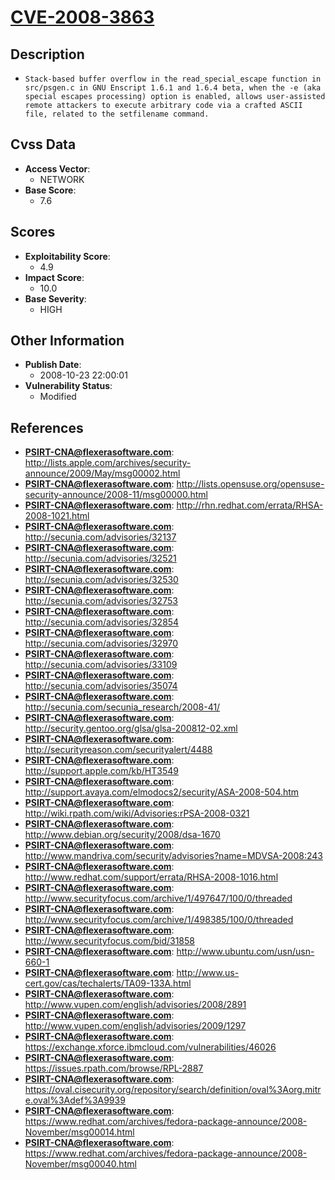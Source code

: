 
# [CVE-2008-3863](http://lists.apple.com/archives/security-announce/2009/May/msg00002.html)

## Description

- `Stack-based buffer overflow in the read_special_escape function in src/psgen.c in GNU Enscript 1.6.1 and 1.6.4 beta, when the -e (aka special escapes processing) option is enabled, allows user-assisted remote attackers to execute arbitrary code via a crafted ASCII file, related to the setfilename command.`

## Cvss Data

- **Access Vector**:
  - NETWORK
- **Base Score**:
  - 7.6

## Scores

- **Exploitability Score**:
  - 4.9
- **Impact Score**:
  - 10.0
- **Base Severity**:
  - HIGH

## Other Information

- **Publish Date**:
  - 2008-10-23 22:00:01
- **Vulnerability Status**:
  - Modified

## References

- **PSIRT-CNA@flexerasoftware.com**: http://lists.apple.com/archives/security-announce/2009/May/msg00002.html
- **PSIRT-CNA@flexerasoftware.com**: http://lists.opensuse.org/opensuse-security-announce/2008-11/msg00000.html
- **PSIRT-CNA@flexerasoftware.com**: http://rhn.redhat.com/errata/RHSA-2008-1021.html
- **PSIRT-CNA@flexerasoftware.com**: http://secunia.com/advisories/32137
- **PSIRT-CNA@flexerasoftware.com**: http://secunia.com/advisories/32521
- **PSIRT-CNA@flexerasoftware.com**: http://secunia.com/advisories/32530
- **PSIRT-CNA@flexerasoftware.com**: http://secunia.com/advisories/32753
- **PSIRT-CNA@flexerasoftware.com**: http://secunia.com/advisories/32854
- **PSIRT-CNA@flexerasoftware.com**: http://secunia.com/advisories/32970
- **PSIRT-CNA@flexerasoftware.com**: http://secunia.com/advisories/33109
- **PSIRT-CNA@flexerasoftware.com**: http://secunia.com/advisories/35074
- **PSIRT-CNA@flexerasoftware.com**: http://secunia.com/secunia_research/2008-41/
- **PSIRT-CNA@flexerasoftware.com**: http://security.gentoo.org/glsa/glsa-200812-02.xml
- **PSIRT-CNA@flexerasoftware.com**: http://securityreason.com/securityalert/4488
- **PSIRT-CNA@flexerasoftware.com**: http://support.apple.com/kb/HT3549
- **PSIRT-CNA@flexerasoftware.com**: http://support.avaya.com/elmodocs2/security/ASA-2008-504.htm
- **PSIRT-CNA@flexerasoftware.com**: http://wiki.rpath.com/wiki/Advisories:rPSA-2008-0321
- **PSIRT-CNA@flexerasoftware.com**: http://www.debian.org/security/2008/dsa-1670
- **PSIRT-CNA@flexerasoftware.com**: http://www.mandriva.com/security/advisories?name=MDVSA-2008:243
- **PSIRT-CNA@flexerasoftware.com**: http://www.redhat.com/support/errata/RHSA-2008-1016.html
- **PSIRT-CNA@flexerasoftware.com**: http://www.securityfocus.com/archive/1/497647/100/0/threaded
- **PSIRT-CNA@flexerasoftware.com**: http://www.securityfocus.com/archive/1/498385/100/0/threaded
- **PSIRT-CNA@flexerasoftware.com**: http://www.securityfocus.com/bid/31858
- **PSIRT-CNA@flexerasoftware.com**: http://www.ubuntu.com/usn/usn-660-1
- **PSIRT-CNA@flexerasoftware.com**: http://www.us-cert.gov/cas/techalerts/TA09-133A.html
- **PSIRT-CNA@flexerasoftware.com**: http://www.vupen.com/english/advisories/2008/2891
- **PSIRT-CNA@flexerasoftware.com**: http://www.vupen.com/english/advisories/2009/1297
- **PSIRT-CNA@flexerasoftware.com**: https://exchange.xforce.ibmcloud.com/vulnerabilities/46026
- **PSIRT-CNA@flexerasoftware.com**: https://issues.rpath.com/browse/RPL-2887
- **PSIRT-CNA@flexerasoftware.com**: https://oval.cisecurity.org/repository/search/definition/oval%3Aorg.mitre.oval%3Adef%3A9939
- **PSIRT-CNA@flexerasoftware.com**: https://www.redhat.com/archives/fedora-package-announce/2008-November/msg00014.html
- **PSIRT-CNA@flexerasoftware.com**: https://www.redhat.com/archives/fedora-package-announce/2008-November/msg00040.html
